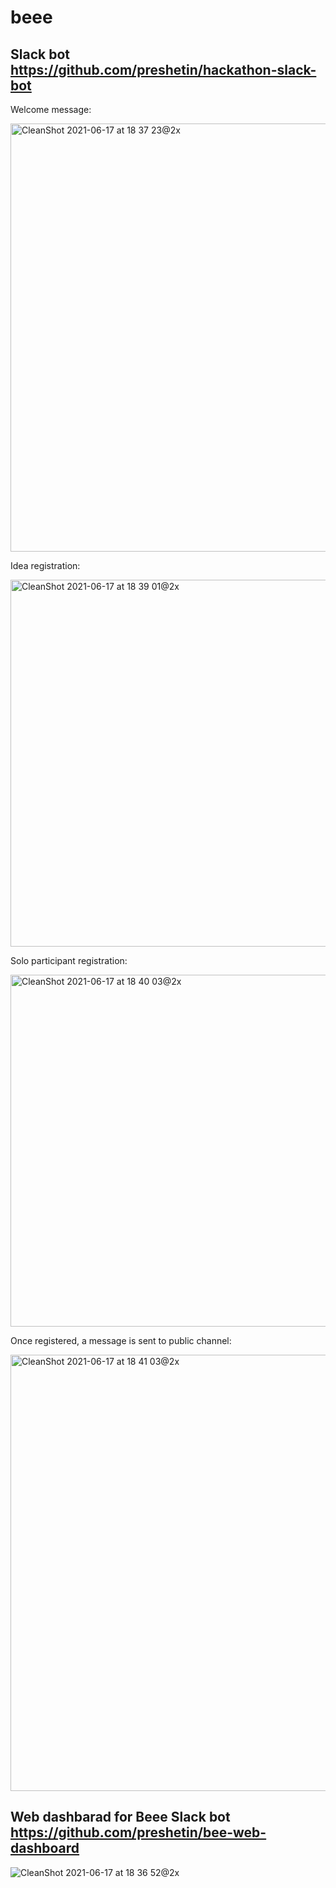 # beee

## Slack bot https://github.com/preshetin/hackathon-slack-bot

Welcome message:

<img width="685" alt="CleanShot 2021-06-17 at 18 37 23@2x" src="https://user-images.githubusercontent.com/4620130/122428996-18547200-cf9b-11eb-8db1-90401091e94e.png">

Idea registration: 

<img width="587" alt="CleanShot 2021-06-17 at 18 39 01@2x" src="https://user-images.githubusercontent.com/4620130/122429278-518ce200-cf9b-11eb-87f6-7407d4271927.png">

Solo participant registration: 

<img width="563" alt="CleanShot 2021-06-17 at 18 40 03@2x" src="https://user-images.githubusercontent.com/4620130/122429424-73866480-cf9b-11eb-8a30-6e038d6bfd59.png">

Once registered, a message is sent to public channel:

<img width="698" alt="CleanShot 2021-06-17 at 18 41 03@2x" src="https://user-images.githubusercontent.com/4620130/122429681-a29cd600-cf9b-11eb-9217-2293171aafac.png">


## Web dashbarad for Beee Slack bot https://github.com/preshetin/bee-web-dashboard

![CleanShot 2021-06-17 at 18 36 52@2x](https://user-images.githubusercontent.com/4620130/122428899-007cee00-cf9b-11eb-9e7c-3765c54dd972.png)

